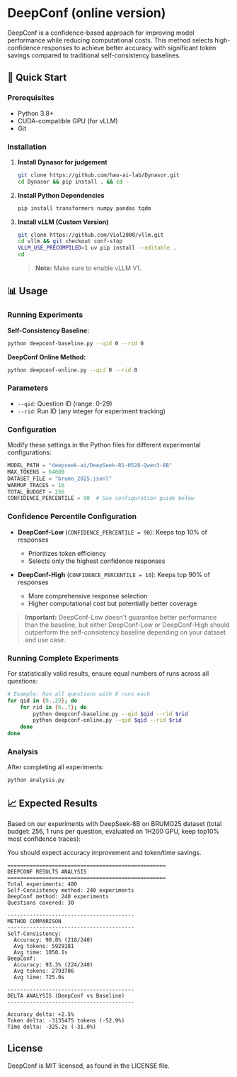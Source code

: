 # DeepConf (online version)

DeepConf is a confidence-based approach for improving model performance while reducing computational costs. This method selects high-confidence responses to achieve better accuracy with significant token savings compared to traditional self-consistency baselines.

## 🚀 Quick Start

### Prerequisites

- Python 3.8+
- CUDA-compatible GPU (for vLLM)
- Git

### Installation

1. **Install Dynasor for judgement**
   ```bash
   git clone https://github.com/hao-ai-lab/Dynasor.git
   cd Dynasor && pip install . && cd -
   ```

2. **Install Python Dependencies**
   ```bash
   pip install transformers numpy pandas tqdm
   ```

3. **Install vLLM (Custom Version)**
   ```bash
   git clone https://github.com/Viol2000/vllm.git
   cd vllm && git checkout conf-stop
   VLLM_USE_PRECOMPILED=1 uv pip install --editable .
   cd -
   ```
   
   > **Note:** Make sure to enable vLLM V1.

## 📊 Usage

### Running Experiments

**Self-Consistency Baseline:**
```bash
python deepconf-baseline.py --qid 0 --rid 0
```

**DeepConf Online Method:**
```bash
python deepconf-online.py --qid 0 --rid 0
```

### Parameters

- `--qid`: Question ID (range: 0-29)
- `--rid`: Run ID (any integer for experiment tracking)

### Configuration

Modify these settings in the Python files for different experimental configurations:

```python
MODEL_PATH = "deepseek-ai/DeepSeek-R1-0528-Qwen3-8B"
MAX_TOKENS = 64000
DATASET_FILE = "brumo_2025.jsonl"
WARMUP_TRACES = 16
TOTAL_BUDGET = 256
CONFIDENCE_PERCENTILE = 90  # See configuration guide below
```

### Confidence Percentile Configuration

- **DeepConf-Low** (`CONFIDENCE_PERCENTILE = 90`): Keeps top 10% of responses
  - Prioritizes token efficiency
  - Selects only the highest confidence responses
  
- **DeepConf-High** (`CONFIDENCE_PERCENTILE = 10`): Keeps top 90% of responses
  - More comprehensive response selection
  - Higher computational cost but potentially better coverage

> **Important:** DeepConf-Low doesn't guarantee better performance than the baseline, but either DeepConf-Low or DeepConf-High should outperform the self-consistency baseline depending on your dataset and use case.

### Running Complete Experiments

For statistically valid results, ensure equal numbers of runs across all questions:

```bash
# Example: Run all questions with 8 runs each
for qid in {0..29}; do
    for rid in {0..7}; do
        python deepconf-baseline.py --qid $qid --rid $rid
        python deepconf-online.py --qid $qid --rid $rid
    done
done
```

### Analysis

After completing all experiments:
```bash
python analysis.py
```

## 📈 Expected Results

Based on our experiments with DeepSeek-8B on BRUMO25 dataset (total budget: 256, 1 runs per question, evaluated on 1H200 GPU, keep top10% most confidence traces):

You should expect accuracy improvement and token/time savings.

```
==================================================
DEEPCONF RESULTS ANALYSIS
==================================================
Total experiments: 480
Self-Consistency method: 240 experiments
DeepConf method: 240 experiments
Questions covered: 30

----------------------------------------
METHOD COMPARISON
----------------------------------------
Self-Consistency:
  Accuracy: 90.8% (218/240)
  Avg tokens: 5929181
  Avg time: 1050.1s
DeepConf:
  Accuracy: 93.3% (224/240)
  Avg tokens: 2793706
  Avg time: 725.0s

----------------------------------------
DELTA ANALYSIS (DeepConf vs Baseline)
----------------------------------------

Accuracy delta: +2.5%
Token delta: -3135475 tokens (-52.9%)
Time delta: -325.2s (-31.0%)
```

## License
DeepConf is MIT licensed, as found in the LICENSE file.